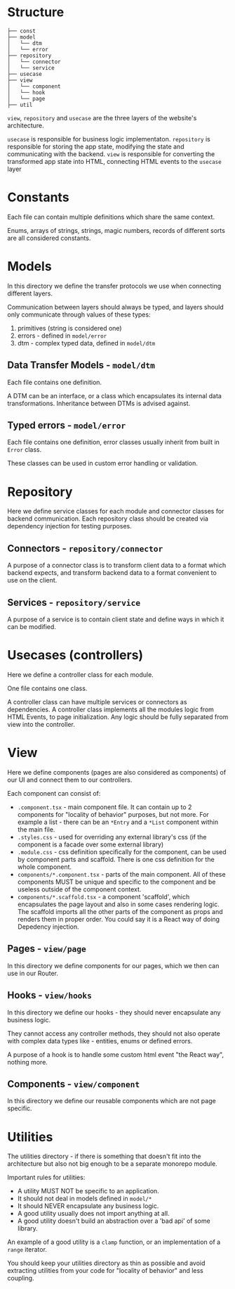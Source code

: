 # Structure

```
├── const
├── model
│   └── dtm
│   └── error
├── repository
│   └── connector
│   └── service
├── usecase
├── view
│   └── component
│   └── hook
│   └── page
├── util
```

`view`, `repository` and `usecase` are the three layers of the website's architecture.

`usecase` is responsible for business logic implementaton.
`repository` is responsible for storing the app state, modifying the state and communicating with the backend.
`view` is responsible for converting the transformed app state into HTML, connecting HTML events to the `usecase` layer

# Constants

Each file can contain multiple definitions which share the same context.

Enums, arrays of strings, strings, magic numbers, records of different sorts are all considered constants.

# Models

In this directory we define the transfer protocols we use when connecting different layers.

Communication between layers should always be typed, and layers should only communicate through values of these types:
1. primitives (string is considered one)
2. errors - defined in `model/error`
4. dtm - complex typed data, defined in `model/dtm`

## Data Transfer Models - `model/dtm`

Each file contains one definition.

A DTM can be an interface, or a class which encapsulates its internal data transformations.
Inheritance between DTMs is advised against.

## Typed errors - `model/error`

Each file contains one definition, error classes usually inherit from
built in `Error` class.

These classes can be used in custom error handling or validation.

# Repository

Here we define service classes for each module and connector classes for backend communication.
Each repository class should be created via dependency injection for testing purposes.

## Connectors - `repository/connector`
A purpose of a connector class is to transform client data to a format which backend expects,
and transform backend data to a format convenient to use on the client.

## Services - `repository/service`
A purpose of a service is to contain client state and define ways in which it can be modified.

# Usecases (controllers)

Here we define a controller class for each module.

One file contains one class.

A controller class can have multiple services or connectors as dependencies.
A controller class implements all the modules logic from HTML Events, to page initialization.
Any logic should be fully separated from view into the controller.

# View

Here we define components (pages are also considered as components) of our UI and connect them to our controllers.

Each component can consist of:
 - `.component.tsx` - main component file. It can contain up to 2 components for "locality of behavior" purposes, but not more.
For example a list - there can be an `*Entry` and a `*List` component within the main file.
 - `.styles.css` - used for overriding any external library's css (if the component is a facade over some external library)
 - `.module.css` - css definition specifically for the component, can be used by component parts and scaffold.
There is one css definition for the whole component.
 - `components/*.component.tsx` - parts of the main component.
All of these components MUST be unique and specific to the component and be useless outside of the component context.
 - `components/*.scaffold.tsx` - a component 'scaffold', which encapsulates the page layout and also in some cases rendering logic.
The scaffold imports all the other parts of the component as props and renders them in proper order. You could say it is a React way of doing Depedency injection.

## Pages - `view/page`

In this directory we define components for our pages, which we then can use in our Router.

## Hooks - `view/hooks`

In this directory we define our hooks - they should never encapsulate any business logic.

They cannot access any controller methods, they should not also operate with complex data types like - entities, enums or defined errors.

A purpose of a hook is to handle some custom html event "the React way", nothing more.

## Components - `view/component`

In this directory we define our reusable components which are not page specific.

# Utilities

The utilities directory - if there is something that doesn't fit into the architecture but also not big enough to be a separate monorepo module.

Important rules for utilities:
- A utility MUST NOT be specific to an application.
- It should not deal in models defined in `model/*`
- It should NEVER encapsulate any business logic.
- A good utility usually does not import anything at all.
- A good utility doesn't build an abstraction over a 'bad api' of some library.

An example of a good utility is a `clamp` function, or an implementation of a `range` iterator.

You should keep your utilities directory as thin as possible and avoid extracting utilities from your code for "locality of behavior" and less coupling.
